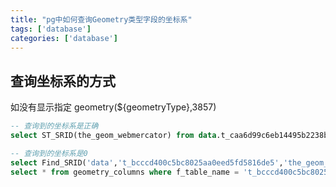 ```yaml
---
title: "pg中如何查询Geometry类型字段的坐标系"
tags: ['database']
categories: ['database']
---
```


##  查询坐标系的方式

如没有显示指定 geometry(${geometryType},3857)

```sql
-- 查询到的坐标系是正确
select ST_SRID(the_geom_webmercator) from data.t_caa6d99c6eb14495b2238b4c0d56f051

-- 查询到的坐标系是0
select Find_SRID('data','t_bcccd400c5bc8025aa0eed5fd5816de5','the_geom_webmercator');
select * from geometry_columns where f_table_name = 't_bcccd400c5bc8025aa0eed5fd5816de5e'
```
